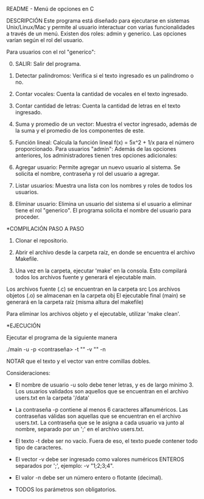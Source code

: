 README - Menú de opciones en C

DESCRIPCIÓN
Este programa está diseñado para ejecutarse en sistemas Unix/Linux/Mac y permite al usuario interactuar con varias funcionalidades a través de un menú. Existen dos roles: admin y generico. Las opciones varían según el rol del usuario.

Para usuarios con el rol "generico":

0. SALIR: Salir del programa.
1. Detectar palíndromos: Verifica si el texto ingresado es un palíndromo o no.
2. Contar vocales: Cuenta la cantidad de vocales en el texto ingresado.
3. Contar cantidad de letras: Cuenta la cantidad de letras en el texto ingresado.
4. Suma y promedio de un vector: Muestra el vector ingresado, además de la suma y el promedio de los componentes de este.
5. Función lineal: Calcula la función lineal f(x) = 5x^2 + 1/x para el número proporcionado.
Para usuarios "admin": Además de las opciones anteriores, los administradores tienen tres opciones adicionales:

6. Agregar usuario: Permite agregar un nuevo usuario al sistema. Se solicita el nombre, contraseña y rol del usuario a agregar.
7. Listar usuarios: Muestra una lista con los nombres y roles de todos los usuarios.
8. Eliminar usuario: Elimina un usuario del sistema si el usuario a eliminar tiene el rol "generico". El programa solicita el nombre del usuario para proceder.

*COMPILACIÓN PASO A PASO

1. Clonar el repositorio.

2. Abrir el archivo desde la carpeta raíz, en donde se encuentra el archivo Makefile.

3. Una vez en la carpeta, ejecutar 'make' en la consola. Esto compilará todos los archivos fuente y generará el ejecutable main.

Los archivos fuente (.c) se encuentran en la carpeta src
Los archivos objetos (.o) se almacenan en la carpeta obj
El ejecutable final (main) se generará en la carpeta raíz (misma altura del makefile)

Para eliminar los archivos objeto y el ejecutable, utilizar 'make clean'.

*EJECUCIÓN

Ejecutar el programa de la siguiente manera

./main -u <usuario> -p <contraseña> -t "<texto>" -v "<vector>" -n <numero entero o flotante>

NOTAR que el texto y el vector van entre comillas dobles.

Consideraciones:
- El nombre de usuario -u solo debe tener letras, y es de largo mínimo 3. Los usuarios validados son aquellos que se encuentran en el archivo users.txt en la carpeta '/data'

- La contraseña -p contiene al menos 6 caracteres alfanuméricos. Las contraseñas válidas son aquellas que se encuentran en el archivo users.txt. La contraseña que se le asigna a cada usuario va junto al nombre, separado por un ';' en el archivo users.txt.

- El texto -t debe ser no vacío. Fuera de eso, el texto puede contener todo tipo de caracteres.

- El vector -v debe ser ingresado como valores numéricos ENTEROS separados por ';', ejemplo: -v "1;2;3;4".

- El valor -n debe ser un número entero o flotante (decimal).

- TODOS los parámetros son obligatorios.
